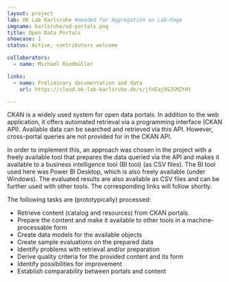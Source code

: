 ```yaml
---
layout: project
lab: OK Lab Karlsruhe #needed for Aggregation on Lab-Page
imgname: karlsruhe/od-portals.png
title: Open Data Portals
showcase: 1
status: Active, contributors welcome

collaborators:
  - name: Michael Riedmüller

links:
  - name: Preliminary documentation and data
    url: https://cloud.ok-lab-karlsruhe.de/s/jfnEaj9SJSMZtHt

---
```


CKAN is a widely used system for open data portals. In addition to the web application, it offers automated retrieval via a programming interface (CKAN API). Available data can be searched and retrieved via this API. However, cross-portal queries are not provided for in the CKAN API.

In order to implement this, an approach was chosen in the project with a freely available tool that prepares the data queried via the API and makes it available to a business intelligence tool (BI tool) (as CSV files). The BI tool used here was Power BI Desktop, which is also freely available (under Windows). The evaluated results are also available as CSV files and can be further used with other tools. The corresponding links will follow shortly.

The following tasks are (prototypically) processed:

  * Retrieve content (catalog and resources) from CKAN portals.
  * Prepare the content and make it available to other tools in a machine-processable form
  * Create data models for the available objects
  * Create sample evaluations on the prepared data
  * Identify problems with retrieval and/or preparation
  * Derive quality criteria for the provided content and its form
  * Identify possibilities for improvement
  * Establish comparability between portals and content



